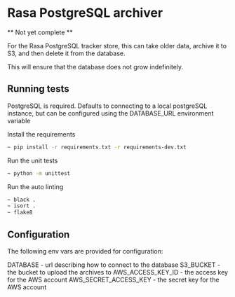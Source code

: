 # Rasa PostgreSQL archiver

** Not yet complete **

For the Rasa PostgreSQL tracker store, this can take older data, archive it to S3, and then delete it from the database.

This will ensure that the database does not grow indefinitely.


## Running tests
PostgreSQL is required. Defaults to connecting to a local postgreSQL instance, but
can be configured using the DATABASE_URL environment variable

Install the requirements

```bash
~ pip install -r requirements.txt -r requirements-dev.txt
```

Run the unit tests
```bash
~ python -m unittest
```

Run the auto linting
```bash
~ black .
~ isort .
~ flake8
```


## Configuration
The following env vars are provided for configuration:

DATABASE - url describing how to connect to the database
S3_BUCKET - the bucket to upload the archives to
AWS_ACCESS_KEY_ID - the access key for the AWS account
AWS_SECRET_ACCESS_KEY - the secret key for the AWS account
